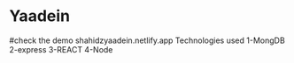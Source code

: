 # Yaadein
#check the demo shahidzyaadein.netlify.app
Technologies used 
1-MongDB
2-express
3-REACT
4-Node
